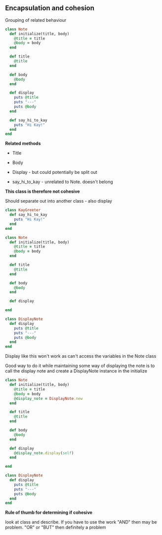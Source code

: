 ## Encapsulation and cohesion

Grouping of related behaviour

``` ruby
class Note
  def initialize(title, body)
    @title = title
    @body = body
  end

  def title
    @title
  end

  def body
    @body
  end

  def display
    puts @title
    puts "---"
    puts @body
  end

  def say_hi_to_kay
    puts "Hi Kay!"
  end
end
```

**Related methods**
- Title
- Body
- Display - but could potentially be split out

- say_hi_to_kay - unrelated to Note.  doesn't belong

**This class is therefore not cohesive**

Should separate out into another class - also display

``` ruby
class KayGreeter
  def say_hi_to_kay
    puts "Hi Kay!"
  end
end

class Note
  def initialize(title, body)
    @title = title
    @body = body
  end

  def title
    @title
  end

  def body
    @body
  end

  def display

end

class DisplayNote
  def display
    puts @title
    puts "---"
    puts @body
  end
end
```

Display like this won't work as can't access the variables in the Note class

Good way to do it while maintaining some way of displaying the note is to call the display note and create a DisplayNote instance in the initialize

``` ruby
class Note
  def initialize(title, body)
    @title = title
    @body = body
    @display_note = DisplayNote.new
  end

  def title
    @title
  end

  def body
    @body
  end

  def display
    @display_note.display(self)
  end

end

class DisplayNote
  def display
    puts @title
    puts "---"
    puts @body
  end
end

```

**Rule of thumb for determining if cohesive**

look at class and describe.  If you have to use the work "AND" then may be problem.  "OR" or "BUT" then definitely a problem
